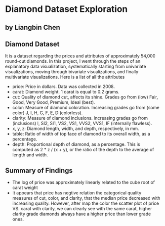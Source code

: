 # Diamond Dataset Exploration
## by Liangbin Chen


## Diamond Dataset

It is a dataset regarding the prices and attributes of approximately 54,000 round-cut diamonds. In this project, I went through the steps of an explanatory data visualization, systematically starting from univariate visualizations, moving through bivariate visualizations, and finally multivariate visualizations. 
Here is a list of all the attributes

- price: Price in dollars. Data was collected in 2008.
- carat: Diamond weight. 1 carat is equal to 0.2 grams.
- cut: Quality of diamond cut, affects its shine. Grades go from (low) Fair, Good, Very Good, Premium, Ideal (best).
- color: Measure of diamond coloration. Increasing grades go from (some color) J, I, H, G, F, E, D (colorless).
- clarity: Measure of diamond inclusions. Increasing grades go from (inclusions) I, SI2, SI1, VS2, VS1, VVS2, VVS1, IF (internally flawless).
- x, y, z: Diamond length, width, and depth, respectively, in mm.
- table: Ratio of width of top face of diamond to its overall width, as a percentage.
- depth: Proportional depth of diamond, as a percentage. This is computed as 2 * z / (x + y), or the ratio of the depth to the average of length and width.



## Summary of Findings

- The log of price was approximately linearly related to the cube root of carat weight
- It appears that price has negtive relation the categorical quality measures of cut, color, and clarity, that the median price decreased with increasing quality. However, after map the color the scatter plot of price VS. carat with clarity, we can clearly see with the same carat, higher clarity grade diamonds always have a higher price than lower grade ones.


